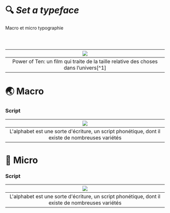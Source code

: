 # 🔍 *Set a typeface*
  Macro et micro typographie

  
### &nbsp;

|![](links/Typo_Semiotic_01_intro_v2.gif) |
|:---:|
| Power of Ten: un film qui traite de la taille relative des choses dans l’univers[^1]           |

# 🌏 Macro

###  Script

|![](links/Typo_Semiotic_v2_script.gif) |
|:---:|
| L'alphabet est une sorte d'écriture, un script phonétique, dont il existe de nombreuses variétés           |

# 🦠 Micro

###  Script

|![](links/Typo_Semiotic_v2_script.gif) |
|:---:|
| L'alphabet est une sorte d'écriture, un script phonétique, dont il existe de nombreuses variétés           |

